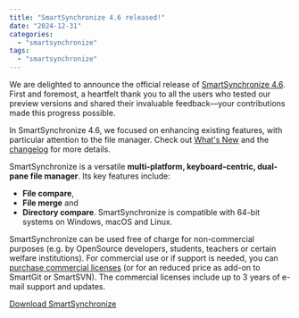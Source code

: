 ```yaml
---
title: "SmartSynchronize 4.6 released!"
date: "2024-12-31"
categories: 
  - "smartsynchronize"
tags: 
  - "smartsynchronize"
---
```


We are delighted to announce the official release of [SmartSynchronize 4.6](https://www.syntevo.com/smartsynchronize/).
First and foremost, a heartfelt thank you to all the users who tested our preview versions and shared their invaluable feedback—your contributions made this progress possible.

In SmartSynchronize 4.6, we focused on enhancing existing features, with particular attention to the file manager.
Check out [What's New](https://www.syntevo.com/smartsynchronize/whats-new/) and the [changelog](https://www.syntevo.com/smartsynchronize/changelog-4.6.txt) for more details.

SmartSynchronize is a versatile **multi-platform, keyboard-centric, dual-pane file manager**.
Its key features include:
- **File compare**,
- **File merge** and
- **Directory compare**.
SmartSynchronize is compatible with 64-bit systems on Windows, macOS and Linux.

SmartSynchronize can be used free of charge for non-commercial purposes (e.g. by OpenSource developers, students, teachers or certain welfare institutions).
For commercial use or if support is needed, you can [purchase commercial licenses](https://www.syntevo.com/smartsynchronize/purchase) (or for an reduced price as add-on to SmartGit or SmartSVN).
The commercial licenses include up to 3 years of e-mail support and updates.

[Download SmartSynchronize](https://www.syntevo.com/smartsynchronize/download/)
